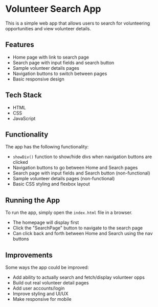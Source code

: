 # Volunteer Search App

This is a simple web app that allows users to search for volunteering opportunities and view volunteer details.

## Features

- Home page with link to search page
- Search page with input fields and search button 
- Sample volunteer details pages
- Navigation buttons to switch between pages
- Basic responsive design

## Tech Stack

- HTML
- CSS  
- JavaScript

## Functionality

The app has the following functionality:

- `showDiv()` function to show/hide divs when navigation buttons are clicked
- Navigation buttons to go between Home and Search pages  
- Search page with input fields and Search button (non-functional)
- Sample volunteer details pages (non-functional) 
- Basic CSS styling and flexbox layout

## Running the App

To run the app, simply open the `index.html` file in a browser.

- The homepage will display first
- Click the "SearchPage" button to navigate to the search page
- Can click back and forth between Home and Search using the nav buttons

## Improvements

Some ways the app could be improved:

- Add ability to actually search and fetch/display volunteer opps
- Build out real volunteer detail pages
- Add user accounts/login
- Improve styling and UI/UX  
- Make responsive for mobile
